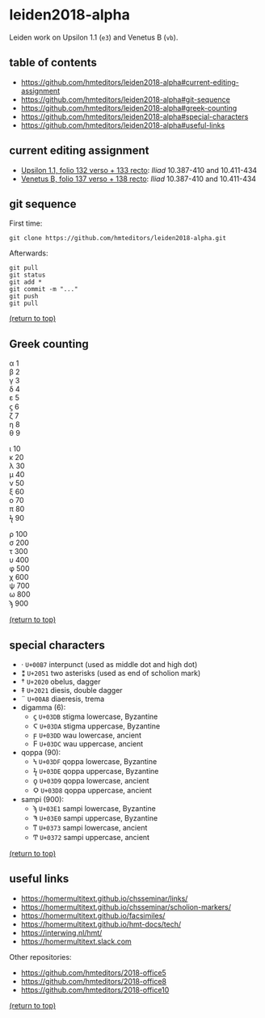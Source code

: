 # leiden2018-alpha

Leiden work on Upsilon 1.1 (`e3`) and Venetus B (`vb`).

## table of contents
* https://github.com/hmteditors/leiden2018-alpha#current-editing-assignment
* https://github.com/hmteditors/leiden2018-alpha#git-sequence
* https://github.com/hmteditors/leiden2018-alpha#greek-counting
* https://github.com/hmteditors/leiden2018-alpha#special-characters
* https://github.com/hmteditors/leiden2018-alpha#useful-links

## current editing assignment
* [Upsilon 1.1, folio 132 verso + 133 recto](http://www.homermultitext.org/ict2/?urn=urn:cite2:hmt:e3bifolio.v1:E3_132v_133r): *Iliad* 10.387-410 and 10.411-434
* [Venetus B, folio 137 verso + 138 recto](http://www.homermultitext.org/ict2/?urn=urn:cite2:hmt:vbbifolio.v1:vb_137v_138r): *Iliad* 10.387-410 and 10.411-434


## git sequence
First time:
```
git clone https://github.com/hmteditors/leiden2018-alpha.git
```

Afterwards:
```
git pull
git status
git add *
git commit -m "..."
git push
git pull
```

[(return to top)](https://github.com/hmteditors/leiden2018-alpha#leiden2018-alpha)

## Greek counting
α 1 \
β 2 \
γ 3 \
δ 4 \
ε 5 \
ϛ 6 \
ζ 7 \
η 8 \
θ 9

ι 10 \
κ 20 \
λ 30 \
μ 40 \
ν 50 \
ξ 60 \
ο 70 \
π 80 \
ϟ 90

ρ 100 \
σ 200 \
τ 300 \
υ 400 \
φ 500 \
χ 600 \
ψ 700 \
ω 800 \
ϡ 900

[(return to top)](https://github.com/hmteditors/leiden2018-alpha#leiden2018-alpha)

## special characters
* · `U+00B7` interpunct (used as middle dot and high dot)
* ⁑ `U+2051` two asterisks (used as end of scholion mark)
* † `U+2020` obelus, dagger
* ‡ `U+2021` diesis, double dagger
* ¨ `U+00A8` diaeresis, trema
* digamma (6):
  * ϛ `U+03DB` stigma lowercase, Byzantine
  * Ϛ `U+03DA` stigma uppercase, Byzantine
  * ϝ `U+03DD` wau lowercase, ancient
  * Ϝ `U+03DC` wau uppercase, ancient
* qoppa (90):
  * Ϟ `U+03DF` qoppa lowercase, Byzantine
  * ϟ `U+03DE` qoppa uppercase, Byzantine
  * ϙ `U+03D9` qoppa lowercase, ancient
  * Ϙ `U+03D8` qoppa uppercase, ancient
* sampi (900):
  * ϡ `U+03E1` sampi lowercase, Byzantine
  * Ϡ `U+03E0` sampi uppercase, Byzantine
  * ͳ `U+0373` sampi lowercase, ancient
  * Ͳ `U+0372` sampi uppercase, ancient

[(return to top)](https://github.com/hmteditors/leiden2018-alpha#leiden2018-alpha)

## useful links 
* https://homermultitext.github.io/chsseminar/links/
* https://homermultitext.github.io/chsseminar/scholion-markers/
* https://homermultitext.github.io/facsimiles/
* https://homermultitext.github.io/hmt-docs/tech/
* https://interwing.nl/hmt/
* https://homermultitext.slack.com

Other repositories:
* https://github.com/hmteditors/2018-office5
* https://github.com/hmteditors/2018-office8
* https://github.com/hmteditors/2018-office10

[(return to top)](https://github.com/hmteditors/leiden2018-alpha#leiden2018-alpha)

